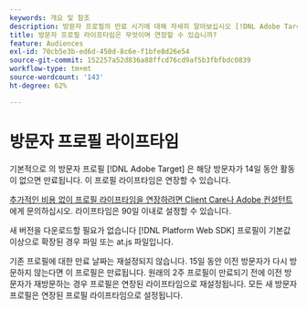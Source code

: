 ```yaml
---
keywords: 개요 및 참조
description: 방문자 프로필의 만료 시기에 대해 자세히 알아보십시오 [!DNL Adobe Target].
title: 방문자 프로필 라이프타임은 무엇이며 연장할 수 있습니까?
feature: Audiences
exl-id: 70cb5e3b-ed6d-450d-8c6e-f1bfe8d26e54
source-git-commit: 152257a52d836a88ffcd76cd9af5b3fbfbdc0839
workflow-type: tm+mt
source-wordcount: '143'
ht-degree: 62%

---
```


# 방문자 프로필 라이프타임

기본적으로 의 방문자 프로필 [!DNL Adobe Target] 은 해당 방문자가 14일 동안 활동이 없으면 만료됩니다. 이 프로필 라이프타임은 연장할 수 있습니다.

[추가적인 비용 없이 프로필 라이프타임을 연장하려면 Client Care나 Adobe 컨설턴트](/help/main/cmp-resources-and-contact-information.md#reference_ACA3391A00EF467B87930A450050077C)에게 문의하십시오. 라이프타임은 90일 이내로 설정할 수 있습니다.

새 버전을 다운로드할 필요가 없습니다 [!DNL Platform Web SDK] 프로필이 기본값 이상으로 확장된 경우 파일 또는 at.js 파일입니다.

기존 프로필에 대한 만료 날짜는 재설정되지 않습니다. 15일 동안 이전 방문자가 다시 방문하지 않는다면 이 프로필은 만료됩니다. 원래의 2주 프로필이 만료되기 전에 이전 방문자가 재방문하는 경우 프로필은 연장된 라이프타임으로 재설정됩니다. 모든 새 방문자 프로필은 연장된 프로필 라이프타임으로 설정됩니다.
